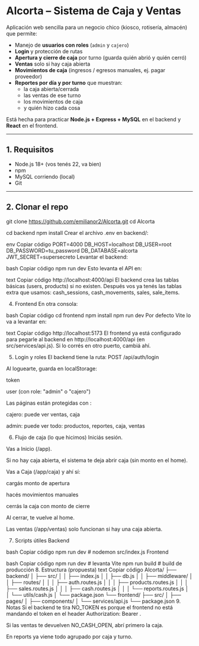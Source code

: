 # Alcorta – Sistema de Caja y Ventas

Aplicación web sencilla para un negocio chico (kiosco, rotisería, almacén) que permite:

- Manejo de **usuarios con roles** (`admin` y `cajero`)
- **Login** y protección de rutas
- **Apertura y cierre de caja** por turno (guarda quién abrió y quién cerró)
- **Ventas** solo si hay caja abierta
- **Movimientos de caja** (ingresos / egresos manuales, ej. pagar proveedor)
- **Reportes por día y por turno** que muestran:
  - la caja abierta/cerrada
  - las ventas de ese turno
  - los movimientos de caja
  - y quién hizo cada cosa

Está hecha para practicar **Node.js + Express + MySQL** en el backend y **React** en el frontend.

---

## 1. Requisitos

- Node.js 18+ (vos tenés 22, va bien)
- npm
- MySQL corriendo (local)
- Git

---

## 2. Clonar el repo


git clone https://github.com/emilianor2/Alcorta.git
cd Alcorta


cd backend
npm install
Crear el archivo .env en backend/:

env
Copiar código
PORT=4000
DB_HOST=localhost
DB_USER=root
DB_PASSWORD=tu_password
DB_DATABASE=alcorta
JWT_SECRET=supersecreto
Levantar el backend:

bash
Copiar código
npm run dev
Esto levanta el API en:

text
Copiar código
http://localhost:4000/api
El backend crea las tablas básicas (users, products) si no existen.
Después vos ya tenés las tablas extra que usamos: cash_sessions, cash_movements, sales, sale_items.

4. Frontend
En otra consola:

bash
Copiar código
cd frontend
npm install
npm run dev
Por defecto Vite lo va a levantar en:

text
Copiar código
http://localhost:5173
El frontend ya está configurado para pegarle al backend en http://localhost:4000/api (en src/services/api.js). Si lo corrés en otro puerto, cambiá ahí.

5. Login y roles
El backend tiene la ruta: POST /api/auth/login

Al loguearte, guarda en localStorage:

token

user (con role: "admin" o "cajero")

Las páginas están protegidas con <ProtectedRoute />:

cajero: puede ver ventas, caja

admin: puede ver todo: productos, reportes, caja, ventas

6. Flujo de caja (lo que hicimos)
Iniciás sesión.

Vas a Inicio (/app).

Si no hay caja abierta, el sistema te deja abrir caja (sin monto en el home).

Vas a Caja (/app/caja) y ahí sí:

cargás monto de apertura

hacés movimientos manuales

cerrás la caja con monto de cierre

Al cerrar, te vuelve al home.

Las ventas (/app/ventas) solo funcionan si hay una caja abierta.

7. Scripts útiles
Backend

bash
Copiar código
npm run dev   # nodemon src/index.js
Frontend

bash
Copiar código
npm run dev   # levanta Vite
npm run build # build de producción
8. Estructura (propuesta)
text
Copiar código
Alcorta/
├── backend/
│   ├── src/
│   │   ├── index.js
│   │   ├── db.js
│   │   ├── middleware/
│   │   ├── routes/
│   │   │   ├── auth.routes.js
│   │   │   ├── products.routes.js
│   │   │   ├── sales.routes.js
│   │   │   ├── cash.routes.js
│   │   │   └── reports.routes.js
│   │   └── utils/cash.js
│   └── package.json
└── frontend/
    ├── src/
    │   ├── pages/
    │   ├── components/
    │   └── services/api.js
    └── package.json
9. Notas
Si el backend te tira NO_TOKEN es porque el frontend no está mandando el token en el header Authorization: Bearer <token>.

Si las ventas te devuelven NO_CASH_OPEN, abrí primero la caja.

En reports ya viene todo agrupado por caja y turno.